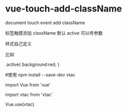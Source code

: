 # vue-touch-add-className

document touch event add className

标签触摸添加 className 默认 active 可以传参数

样式自己定义

比如

.active{
	background:red;
}



#使用
npm install --save-dev vtac

import Vue from 'vue'

import vtac from 'vtac'

Vue.use(vtac)
